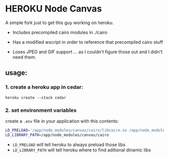 # HEROKU Node Canvas


A simple fork just to get this guy working on heroku.

- Includes precompiled cairo modules in ./cairo
- Has a modified wscript in order to reference that precompiled cairo stuff

- Loses JPEG and GIF support ... as I couldn't figure those out and I didn't need them.

## usage:

### 1. create a heroku app in cedar:

`heroku create --stack cedar`

### 2. set environment variables

create a `.env` file in your application with this contents:

```bash
LD_PRELOAD='/app/node_modules/canvas/cairo/libcairo.so /app/node_modules/canvas/lib/libpixman-1.so.0 /app/node_modules/canvas/lib/libfreetype.so.6'
LD_LIBRARY_PATH=/app/node_modules/canvas/cairo
```
* `LD_PRELOAD` will tell heroku to always preload those libs
* `LD_LIBRARY_PATH` will tell heroku where to find aditional dinamic libs

